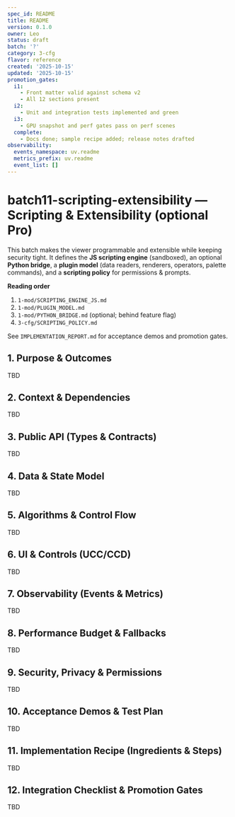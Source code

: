 ```yaml
---
spec_id: README
title: README
version: 0.1.0
owner: Leo
status: draft
batch: '?'
category: 3-cfg
flavor: reference
created: '2025-10-15'
updated: '2025-10-15'
promotion_gates:
  i1:
    - Front matter valid against schema v2
    - All 12 sections present
  i2:
    - Unit and integration tests implemented and green
  i3:
    - GPU snapshot and perf gates pass on perf scenes
  complete:
    - Docs done; sample recipe added; release notes drafted
observability:
  events_namespace: uv.readme
  metrics_prefix: uv.readme
  event_list: []
---
```


# batch11-scripting-extensibility — Scripting & Extensibility (optional Pro)

This batch makes the viewer programmable and extensible while keeping security tight.
It defines the **JS scripting engine** (sandboxed), an optional **Python bridge**, a
**plugin model** (data readers, renderers, operators, palette commands), and a
**scripting policy** for permissions & prompts.

**Reading order**
1. `1-mod/SCRIPTING_ENGINE_JS.md`
2. `1-mod/PLUGIN_MODEL.md`
3. `1-mod/PYTHON_BRIDGE.md` (optional; behind feature flag)
4. `3-cfg/SCRIPTING_POLICY.md`

See `IMPLEMENTATION_REPORT.md` for acceptance demos and promotion gates.

## 1. Purpose & Outcomes
TBD


## 2. Context & Dependencies
TBD


## 3. Public API (Types & Contracts)
TBD


## 4. Data & State Model
TBD


## 5. Algorithms & Control Flow
TBD


## 6. UI & Controls (UCC/CCD)
TBD


## 7. Observability (Events & Metrics)
TBD


## 8. Performance Budget & Fallbacks
TBD


## 9. Security, Privacy & Permissions
TBD


## 10. Acceptance Demos & Test Plan
TBD


## 11. Implementation Recipe (Ingredients & Steps)
TBD


## 12. Integration Checklist & Promotion Gates
TBD
